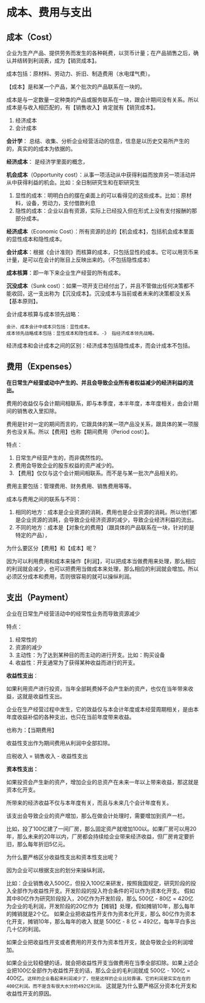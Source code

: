# 成本、费用与支出

## 成本（Cost）

企业为生产产品、提供劳务而发生的各种耗费，以货币计量；在产品销售之后，确认并结转到利润表，成为【销货成本】。

成本包括：原材料、劳动力、折旧、制造费用（水电煤气费）。

【成本】是和某一个产品，某个批次的产品联系在一块的。

成本是与一定数量一定种类的产品或服务联系在一块，跟会计期间没有关系。所以成本是与收入相匹配的，有【销售收入】肯定就有【销货成本】。

1. 经济成本
2. 会计成本

**会计学**： 总结、收集、分析企业经营活动的信息，信息是以历史交易所产生的的，真实的的成本为依据的。

**经济成本**： 是经济学里面的概念，

**机会成本**（Opportunity cost）：从事一项活动从中获得利益而放弃另一项活动并从中获得利益的机会。比如：全日制研究生和在职研究生

   1. 显性的成本：明明白白的摆在桌面上的可以看得见的这些成本。比如：原材料，设备，劳动力，支付借款利息
   2. 隐性的成本：企业以自有资源，实际上已经投入但在形式上没有支付报酬的那部分成本。

**经济成本**（Economic Cost）：所有资源的总的【机会成本】，包括机会成本里面的显性成本和隐性成本。

**会计成本**：根据《会计准则》而核算的成本，只包括显性的成本。它可以用货币来计量，是可以在会计的账目上反映出来的。（不包括隐性成本）

**成本核算**：即一年下来企业生产经营的所有成本。

**沉没成本**（Sunk cost）：如果一项开支已经付出了，并且不管做出任何决策都不能收回，这一支出称为【沉没成本】。沉没成本与当前或者未来的决策都没关系【基本原则】。

会计成本核算与成本领先战略：

    会计、成本会计中成本只包括：显性成本。
    成本领先战略成本包括：显性成本和隐性成本。-》 指经济成本领先战略。

经济成本和会计成本之间的区别：经济成本包括隐性成本，而会计成本不包括。

## 费用（Expenses）

**在日常生产经营或动中产生的、并且会导致企业所有者权益减少的经济利益的流出。**

费用的收益仅与会计期间相联系，即与本季度，本半年度，本年度相关，由会计期间的销售收入里扣除。

费用是针对一定的期间而言的，它跟具体的某一项产品没关系，跟具体的某一项服务也没关系。所以【费用】也称【期间费用（Period cost）】。

特点：

1. 日常生产经营产生的，而非偶然性的。
2. 费用会导致企业的股东权益的资产减少的。
3. 【费用】仅仅与这个会计期间相联系。而不是与某一批次产品相关的。

费用主要包括：管理费用、财务费用、销售费用等等。

成本与费用之间的联系与不同：

1. 相同的地方：成本是企业资源的消耗，费用也是企业资源的消耗。所以他们都是企业资源的消耗，会导致企业经济资源的减少，导致企业经济利益的流出。
2. 不同的地方：成本是【对象化的费用】（跟具体的产品联系在一块，针对的是特定的产品），

为什么要区分【费用】和【成本】呢？

因为可以利用费用和成本来操作【利润】，可以把成本当做费用来处理，那么相应的利润就会减少，也可以把费用当做成本来处理，那么相应的利润就会增加。所以必须区分成本和费用，否则很容易的就可以操纵利润。

## 支出（Payment）

企业在日常生产经营活动中的经常性业务而导致资源减少

特点：

1. 经常性的
2. 资源的减少
3. 主动性：为了达到某种目的而主动的进行开支。比如：购买设备
4. 收益性：开支通常为了获得某种收益而进行的开支。

**收益性支出**：

如果利用资产进行投资，当年全部耗费掉不会产生新的资产，也仅在当年带来收益，这就是收益性支出。

企业在生产经营过程中发生，它的效益仅与本会计年度或本经营周期相关，是由本年度收益补偿的各种支出，也只在当前年度带来收益。

也称为：【当期费用】

收益性支出作为期间费用从利润中全部扣除。

应税收入 = 销售收入 - 收益性支出

**资本性支出：**

如果投资会产生新的资产，增加企业的总资产在未来一年以上带来收益，那这就是资本化开支。

所带来的经济收益不仅与本年度有关，而且与未来几个会计年度有关。

该支出会导致企业的资产增加，那么在做会计处理时，需要增加到资产一栏。

比如，投了100亿建了一间厂房，那么固定资产就增加100以。如果厂房可以用20年，那么未来的20年以内，厂房都会持续给企业带来经济收益，但厂房肯定要折旧，那么每年折旧5亿元。

为什么要严格区分收益性支出和资本性支出呢？

因为企业可以根据支出的划分来操纵利润，

比如：企业销售收入500亿，但投入100亿来研发，按照我国规定，研究阶段的投入全部作为收益性开支。开发阶段的投入符合条件的可以作为资本化开支。
假如其中80亿作为研究阶段投入，20亿作为开发阶段，那么 500亿 - 80亿 = 420亿为企业的毛利润，开发阶段的20亿作为【摊销】处理，假如摊销10年，那么每年的摊销就是2个亿。
如果企业把收益性开支作为资本化开支，那么 80亿作为资本化开支，摊销10年，那么每年的收入 就是 500亿 - 8 亿 = 492亿，每年平白多出几十亿的利润。

如果企业把收益性开支或者费用的开支作为资本性开支，就会导致企业的利润增加。

如果企业比较稳健的话，就会把收益性开支当做费用在当季全部扣除。如果上述企业把100亿全部作为收益性开支的话，那么企业的毛利润就成 500亿 - 100亿 = 400亿。`这样的企业看起来利润减少了，但是这样的企业比较靠谱。它的利润是实实在在的400亿利润。而不是含有很大水分的492亿利润。` 这就是为什么要严格区分资本化开支和收益性开支的原因。
